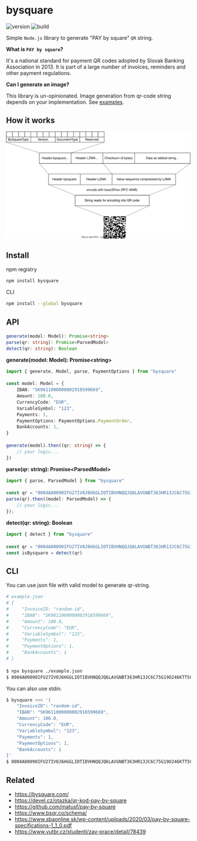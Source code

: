 # bysquare

![version][version] ![build][build]

Simple `Node.js` library to generate "PAY by square" `QR` string.

**What is `PAY by square`?**

It's a national standard for payment QR codes adopted by Slovak Banking
Association in 2013. It is part of a large number of invoices, reminders and
other payment regulations.

**Can I generate an image?**

This library is un-opinionated. Image generation from qr-code string depends on
your implementation. See [examples](examples).

## How it works

![diagram](./doc/uml/logic.svg)

## Install

npm registry

```sh
npm install bysquare
```

CLI

```sh
npm install --global bysquare
```

## API

```ts
generate(model: Model): Promise<string>
parse(qr: string): Promise<ParsedModel>
detect(qr: string): Boolean
```

**generate(model: Model): Promise\<string>**

```ts
import { generate, Model, parse, PaymentOptions } from "bysquare"

const model: Model = {
	IBAN: "SK9611000000002918599669",
	Amount: 100.0,
	CurrencyCode: "EUR",
	VariableSymbol: "123",
	Payments: 1,
	PaymentOptions: PaymentOptions.PaymentOrder,
	BankAccounts: 1,
}

generate(model).then((qr: string) => {
	// your logic...
})
```

**parse(qr: string): Promise\<ParsedModel>**

```ts
import { parse, ParsedModel } from "bysquare"

const qr = "0004A00090IFU27IV0J6HGGLIOTIBVHNQQJQ6LAVGNBT363HR13JC6C75G19O246KTT5G8LTLM67HOIATP4OOG8F8FDLJ6T26KFCB1690NEVPQVSG0"
parse(qr).then((model: ParsedModel) => {
	// your logic...
});
```

**detect(qr: string): Boolean**

```ts
import { detect } from "bysquare"

const qr = "0004A00090IFU27IV0J6HGGLIOTIBVHNQQJQ6LAVGNBT363HR13JC6C75G19O246KTT5G8LTLM67HOIATP4OOG8F8FDLJ6T26KFCB1690NEVPQVSG0"
const isBysquare = detect(qr)
```

## CLI

You can use json file with valid model to generate qr-string.

```sh
# example.json
# {
#     "InvoiceID: "random-id",
#     "IBAN": "SK9611000000002918599669",
#     "Amount": 100.0,
#     "CurrencyCode": "EUR",
#     "VariableSymbol": "123",
#     "Payments": 1,
#     "PaymentOptions": 1,
#     "BankAccounts": 1
# }

$ npx bysquare ./example.json
$ 0004A00090IFU27IV0J6HGGLIOTIBVHNQQJQ6LAVGNBT363HR13JC6C75G19O246KTT5G8LTLM67HOIATP4OOG8F8FDLJ6T26KFCB1690NEVPQVSG0
```

You can also use stdin.

```sh
$ bysquare <<< '{
	"InvoiceID": "random-id",
	"IBAN": "SK9611000000002918599669",
	"Amount": 100.0,
	"CurrencyCode": "EUR",
	"VariableSymbol": "123",
	"Payments": 1,
	"PaymentOptions": 1,
	"BankAccounts": 1
}'
$ 0004A00090IFU27IV0J6HGGLIOTIBVHNQQJQ6LAVGNBT363HR13JC6C75G19O246KTT5G8LTLM67HOIATP4OOG8F8FDLJ6T26KFCB1690NEVPQVSG0
```

## Related

- <https://bysquare.com/>
- <https://devel.cz/otazka/qr-kod-pay-by-square>
- <https://github.com/matusf/pay-by-square>
- <https://www.bsqr.co/schema/>
- <https://www.sbaonline.sk/wp-content/uploads/2020/03/pay-by-square-specifications-1_1_0.pdf>
- <https://www.vutbr.cz/studenti/zav-prace/detail/78439>

<!--
Versioning
----------

https://github.com/dherges/npm-version-git-flow

- Stash unfinished work
- Run `npm test`
- Run `npm version <patch, minor, major>`
- Commit and push
- Run `npm version`
- Follow git-flow instructions
- Checkout to master
- Push commits and tag, git push && git push --tags
- Validate with `npm publish --dry-run`
- Publish to npm, `npm publish`
-->

[build]: https://img.shields.io/github/actions/workflow/status/xseman/bysquare/tests.yml
[version]: https://img.shields.io/npm/v/bysquare
